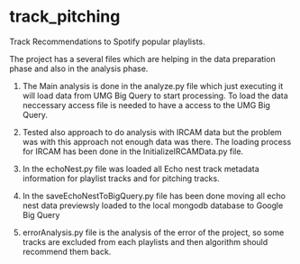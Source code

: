 # track_pitching
Track Recommendations to Spotify popular playlists.

The project has a several files which are helping in the data preparation phase and also in the analysis phase.

1. The Main analysis is done in the analyze.py file which just executing it will load data from UMG Big Query to start       processing. To load the data neccessary access file is needed to have a access to the UMG Big Query.

2. Tested also approach to do analysis with IRCAM data but the problem was with this approach not enough data was there. The loading process for IRCAM has been done in the InitializeIRCAMData.py file.

3. In the echoNest.py file was loaded all Echo nest track metadata information for playlist tracks and for pitching tracks.

4. In the saveEchoNestToBigQuery.py file has been done moving all echo nest data previewsly loaded to the local mongodb database to Google Big Query

5. errorAnalysis.py file is the analysis of the error of the project, so some tracks are excluded from each playlists and then algorithm should recommend them back.




